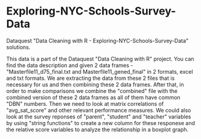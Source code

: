 # Exploring-NYC-Schools-Survey-Data
Dataquest "Data Cleaning with R - Exploring-NYC-Schools-Survey-Data" solutions.

This data is a part of the Dataquest "Data Cleaning with R" project. You can find the data description and given 2 data frames - "Masterfile11_d75_final.txt and Masterfile11_gened_final" in 2 formats, excel and txt formats. We are extracting the data from these 2 files that is necessary for us and then combining these 2 data frames. 
 After that, in order to make comparisons we combine the "combined" file with the combined version of these 2 data frames as all of them have common "DBN" numbers. 
 Then we need to look at matrix correlations of "avg_sat_score" and other relevant performance measures. We could also look at the survey reponses of "parent", "student" and "teacher" variables by using "string functions" to create a new column for these responese and the relative score variables to analyze the relationship in a boxplot graph.
